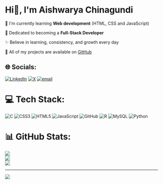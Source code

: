 # Hi👋, I'm Aishwarya Chinagundi
🌱 I'm currently learning **Web development** (HTML, CSS and JavaScript)

🚀 Dedicated to becoming  a **Full-Stack Developer** 

✨ Believe in learning, consistency, and growth every day

📂 All of my projects are available on [GitHub](https://github.com/AISHWARYA152)</br>


## 🌐 Socials:
[![LinkedIn](https://img.shields.io/badge/LinkedIn-%230077B5.svg?logo=linkedin&logoColor=white)](https://linkedin.com/in/https://www.linkedin.com/in/aishwarya-chinagundi-21a341356) [![X](https://img.shields.io/badge/X-black.svg?logo=X&logoColor=white)](https://x.com/https://x.com/Aishwarya54411?t=AMHCz3qn_f8YwPwWJ7l03Q&s=09) [![email](https://img.shields.io/badge/Email-D14836?logo=gmail&logoColor=white)](mailto:nagathanshreeshail@gmail.com) 

# 💻 Tech Stack:
![C](https://img.shields.io/badge/c-%2300599C.svg?style=flat&logo=c&logoColor=white) ![CSS3](https://img.shields.io/badge/css3-%231572B6.svg?style=flat&logo=css3&logoColor=white) ![HTML5](https://img.shields.io/badge/html5-%23E34F26.svg?style=flat&logo=html5&logoColor=white) ![JavaScript](https://img.shields.io/badge/javascript-%23323330.svg?style=flat&logo=javascript&logoColor=%23F7DF1E) ![GitHub](https://img.shields.io/badge/github-%23121011.svg?style=flat&logo=github&logoColor=white) ![R](https://img.shields.io/badge/r-%23276DC3.svg?style=flat&logo=r&logoColor=white) ![MySQL](https://img.shields.io/badge/mysql-4479A1.svg?style=flat&logo=mysql&logoColor=white) ![Python](https://img.shields.io/badge/python-3670A0?style=flat&logo=python&logoColor=ffdd54)
# 📊 GitHub Stats:
![](https://github-readme-stats.vercel.app/api?username=AISHWARYA152&theme=dark&hide_border=false&include_all_commits=false&count_private=false)<br/>
![](https://nirzak-streak-stats.vercel.app/?user=AISHWARYA152&theme=dark&hide_border=false)<br/>
![](https://github-readme-stats.vercel.app/api/top-langs/?username=AISHWARYA152&theme=dark&hide_border=false&include_all_commits=false&count_private=false&layout=compact)

---
[![](https://visitcount.itsvg.in/api?id=AISHWARYA152&icon=0&color=0)](https://visitcount.itsvg.in)

<!-- Proudly created with GPRM ( https://gprm.itsvg.in ) -->
